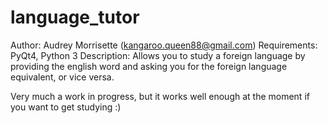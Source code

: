 # language_tutor
Author: Audrey Morrisette (kangaroo.queen88@gmail.com)
Requirements: PyQt4, Python 3
Description: Allows you to study a foreign language by providing the english word
             and asking you for the foreign language equivalent, or vice versa.


Very much a work in progress, but it works well enough at the moment if you want to
get studying :)


